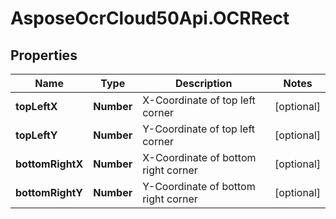 # AsposeOcrCloud50Api.OCRRect

## Properties

Name | Type | Description | Notes
------------ | ------------- | ------------- | -------------
**topLeftX** | **Number** | X-Coordinate of top left corner | [optional] 
**topLeftY** | **Number** | Y-Coordinate of top left corner | [optional] 
**bottomRightX** | **Number** | X-Coordinate of bottom right corner | [optional] 
**bottomRightY** | **Number** | Y-Coordinate of bottom right corner | [optional] 



